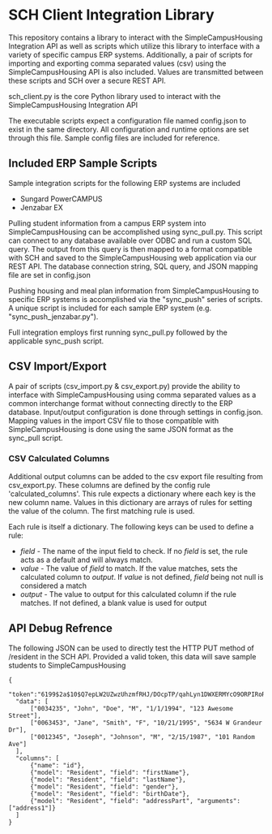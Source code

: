 # SCH Client Integration Library
This repository contains a library to interact with the SimpleCampusHousing Integration API as well as scripts which utilize this library to interface with a variety of specific campus ERP systems. Additionally, a pair of scripts for importing and exporting comma separated values (csv) using the SimpleCampusHousing API is also included. Values are transmitted between these scripts and SCH over a secure REST API.

sch_client.py is the core Python library used to interact with the SimpleCampusHousing Integration API

The executable scripts expect a configuration file named config.json to exist in the same directory. All configuration and runtime options are set through this file. Sample config files are included for reference.

## Included ERP Sample Scripts
Sample integration scripts for the following ERP systems are included
* Sungard PowerCAMPUS
* Jenzabar EX

Pulling student information from a campus ERP system into SimpleCampusHousing can be accomplished using sync_pull.py. This script can connect to any database available over ODBC and run a custom SQL query. The output from this query is then mapped to a format compatible with SCH and saved to the SimpleCampusHousing web application via our REST API. The database connection string, SQL query, and JSON mapping file are set in config.json

Pushing housing and meal plan information from SimpleCampusHousing to specific ERP systems is accomplished via the "sync_push" series of scripts. A unique script is included for each sample ERP system (e.g. "sync_push_jenzabar.py").

Full integration employs first running sync_pull.py followed by the applicable sync_push script.

## CSV Import/Export
A pair of scripts (csv_import.py & csv_export.py) provide the ability to interface with SimpleCampusHousing using comma separated values as a common interchange format without connecting directly to the ERP database. Input/output configuration is done through settings in config.json. Mapping values in the import CSV file to those compatible with SimpleCampusHousing is done using the same JSON format as the sync_pull script.

### CSV Calculated Columns
Additional output columns can be added to the csv export file resulting from csv_export.py. These columns are defined by the config rule 'calculated_columns'.  This rule expects a dictionary where each key is the new column name. Values in this dictionary are arrays of rules for setting the value of the column. The first matching rule is used.

Each rule is itself a dictionary. The following keys can be used to define a rule:
* _field_ - The name of the input field to check. If no _field_ is set, the rule acts as a default and will always match.
* _value_ - The value of _field_ to match. If the value matches, sets the calculated column to _output_. If _value_ is not defined, _field_ being not null is considered a match
* _output_ - The value to output for this calculated column if the rule matches. If not defined, a blank value is used for output

## API Debug Refrence
The following JSON can be used to directly test the HTTP PUT method of /resident in the SCH API. Provided a valid token, this data will save sample students to SimpleCampusHousing

    {
      "token":"6199$2a$10$Q7epLW2UZwzUhzmfRHJ/DOcpTP/qahLyn1DWXERMYcO9ORPIRoRqq",
      "data": [
          ["0034235", "John", "Doe", "M", "1/1/1994", "123 Awesome Street"],
          ["0063453", "Jane", "Smith", "F", "10/21/1995", "5634 W Grandeur Dr"],
          ["0012345", "Joseph", "Johnson", "M", "2/15/1987", "101 Random Ave"]
      ],
      "columns": [
          {"name": "id"},
          {"model": "Resident", "field": "firstName"},
          {"model": "Resident", "field": "lastName"},
          {"model": "Resident", "field": "gender"},
          {"model": "Resident", "field": "birthDate"},
          {"model": "Resident", "field": "addressPart", "arguments": ["address1"]}
      ]
    }
